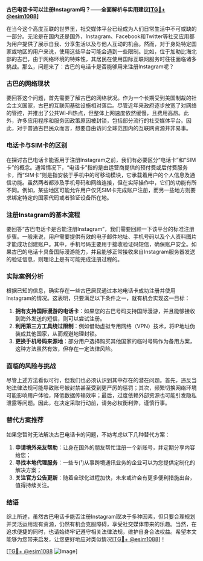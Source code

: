 **古巴电话卡可以注册Instagram吗？——全面解析与实用建议[[TG💪+ @esim1088](https://t.me/s/esim1088)]**

在当今这个高度互联的世界里，社交媒体平台已经成为人们日常生活中不可或缺的一部分。无论是在国内还是国外，Instagram、Facebook和Twitter等社交应用都为用户提供了展示自我、分享生活以及与他人互动的机会。然而，对于身处特定国家或地区的用户来说，使用这些平台可能会遇到一些限制。比如，位于加勒比海北部的古巴，由于网络环境的特殊性，其居民在使用国际互联网服务时往往面临诸多挑战。那么，问题来了：古巴的电话卡是否能够用来注册Instagram呢？

### 古巴的网络现状

要回答这个问题，首先需要了解古巴的网络状况。作为一个长期受到美国制裁的社会主义国家，古巴的互联网基础设施相对落后。尽管近年来政府逐步放宽了对网络的管控，并推出了公共Wi-Fi热点，但整体上网速度依然缓慢，且费用高昂。此外，许多应用程序和服务因政策原因被封锁，包括部分流行的社交媒体平台。因此，对于普通古巴民众而言，想要自由访问全球范围内的互联网资源并非易事。

### 电话卡与SIM卡的区别

在探讨古巴电话卡能否用于注册Instagram之前，我们有必要区分“电话卡”和“SIM卡”的概念。通常情况下，“电话卡”指的是由运营商提供的预付费或后付费服务卡，而“SIM卡”则是指安装于手机中的可移动模块，它承载着用户的个人信息及通信功能。虽然两者都涉及手机号码和网络连接，但在实际操作中，它们的功能有所不同。例如，某些地区可能允许用户仅凭SIM卡完成账户注册，而另一些地方则要求绑定特定的国家代码或者验证设备所在地。

### 注册Instagram的基本流程

要回答“古巴电话卡是否能注册Instagram”，我们需要回顾一下该平台的标准注册步骤。一般来说，用户需要提供有效的电子邮件地址、手机号码以及个人资料图片才能成功创建账户。其中，手机号码主要用于接收验证码短信，确保账户安全。如果古巴的电话卡具备国际漫游能力，并且能够正常接收来自Instagram服务器发送的验证信息，则理论上是有可能完成注册过程的。

### 实际案例分析

根据已知的信息，确实存在一些古巴居民通过本地电话卡成功注册并使用Instagram的情况。这表明，只要满足以下条件之一，就有机会实现这一目标：
1. **拥有支持国际漫游的电话卡**：如果您的古巴号码支持国际漫游，并且能够接收到海外发送的短信，则可以尝试注册。
2. **利用第三方工具绕过限制**：例如借助虚拟专用网络（VPN）技术，将IP地址伪装成其他国家，从而规避地理封锁。
3. **更换手机号码来源地**：部分用户选择购买其他国家的临时号码作为备用方案，这种方法虽然有效，但存在一定法律风险。

### 面临的风险与挑战

尽管上述方法看似可行，但我们也必须认识到其中存在的潜在问题。首先，违反当地法律法规可能导致账号被封禁甚至受到更严厉的惩罚；其次，频繁切换网络环境可能影响用户体验，降低数据传输效率；最后，过度依赖外部资源也可能引发隐私泄露等问题。因此，在决定采取行动前，请务必权衡利弊，谨慎行事。

### 替代方案推荐

如果您暂时无法解决古巴电话卡的问题，不妨考虑以下几种替代方案：
1. **申请境外亲友帮助**：让身在国外的朋友帮忙注册一个新账号，并定期分享内容给您；
2. **寻找本地代理服务**：一些专门从事跨境通讯业务的企业可以为您提供定制化的解决方案；
3. **关注官方公告更新**：随着全球化进程加快，未来或许会有更多便利措施出台，值得持续关注。

### 结语

综上所述，虽然古巴电话卡能否注册Instagram取决于多种因素，但只要合理规划并灵活运用现有资源，仍然有机会克服障碍，享受社交媒体带来的乐趣。当然，在追求便捷的同时，也请始终牢记遵守相关法律法规，维护自身合法权益。希望本文能够为您带来启发，让您更好地应对类似情况[[TG💪+ @esim1088](https://t.me/s/esim1088)]！

[[TG💪+ @esim1088](https://t.me/s/esim1088) ![Image](https://i.postimg.cc/4NQfJmqS/Snipaste-2025-05-13-00-14-12.png)]